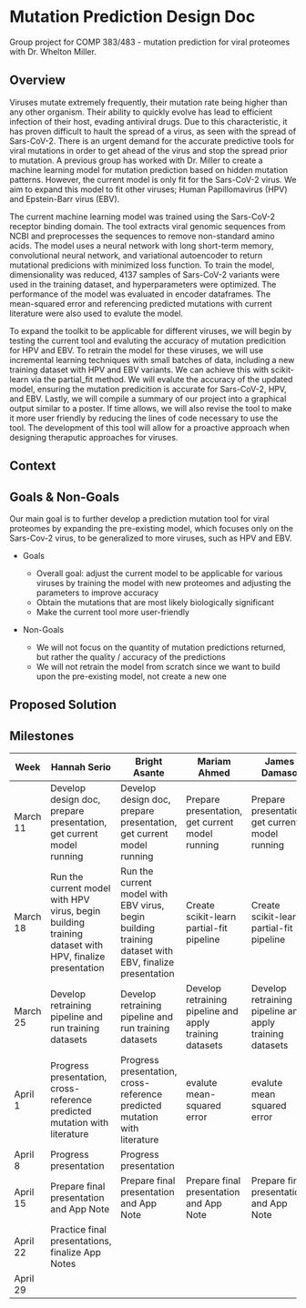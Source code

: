 # Mutation Prediction Design Doc 
Group project for COMP 383/483 - mutation prediction for viral proteomes with Dr. Whelton Miller. 
## Overview
Viruses mutate extremely frequently, their mutation rate being higher than any other organism. Their ability to quickly evolve has lead to efficient infection of their host, evading antiviral drugs. Due to this characteristic, it has proven difficult to hault the spread of a virus, as seen with the spread of Sars-CoV-2. There is an urgent demand for the accurate predictive tools for viral mutations in order to get ahead of the virus and stop the spread prior to mutation. A previous group has worked with Dr. Miller to create a machine learning model for mutation prediction based on hidden mutation patterns. However, the current model is only fit for the Sars-CoV-2 virus. We aim to expand this model to fit other viruses; Human Papillomavirus (HPV) and Epstein-Barr virus (EBV).

The current machine learning model was trained using the Sars-CoV-2 receptor binding domain. The tool extracts viral genomic sequences from NCBI and preprocesses the sequences to remove non-standard amino acids. The model uses a neural network with long short-term memory, convolutional neural network, and variational autoencoder to return mutational predicions with minimized loss function. To train the model, dimensionality was reduced, 4137 samples of Sars-CoV-2 variants were used in the training dataset, and hyperparameters were optimized. The performance of the model was evaluated in encoder dataframes. The mean-squared error and referencing predicted mutations with current literature were also used to evalute the model.

To expand the toolkit to be applicable for different viruses, we will begin by testing the current tool and evaluting the accuracy of mutation predicition for HPV and EBV. To retrain the model for these viruses, we will use incremental learning techniques with small batches of data, including a new training dataset with HPV and EBV variants. We can achieve this with scikit-learn via the partial_fit method. We will evalute the accuracy of the updated model, ensuring the mutation predicition is accurate for Sars-CoV-2, HPV, and EBV. Lastly, we will compile a summary of our project into a graphical output similar to a poster. If time allows, we will also revise the tool to make it more user friendly by reducing the lines of code necessary to use the tool. The development of this tool will allow for a proactive approach when designing theraputic approaches for viruses.

## Context

## Goals & Non-Goals
Our main goal is to further develop a prediction mutation tool for viral proteomes by expanding the pre-existing model, which focuses only on the Sars-Cov-2 virus, to be generalized to more viruses, such as HPV and EBV. 
- Goals
  - Overall goal: adjust the current model to be applicable for various viruses by training the model with new proteomes and adjusting the parameters to improve accuracy
  - Obtain the mutations that are most likely biologically significant
  - Make the current tool more user-friendly
 
- Non-Goals
  - We will not focus on the quantity of mutation predictions returned, but rather the quality / accuracy of the predictions
  - We will not retrain the model from scratch since we want to build upon the pre-existing model, not create a new one
## Proposed Solution

## Milestones
| Week | Hannah Serio | Bright Asante | Mariam Ahmed | James Damaso |
| --- | --- | --- | --- | --- |
| March 11 | Develop design doc, prepare presentation, get current model running | Develop design doc, prepare presentation, get current model running | Prepare presentation, get current model running | Prepare presentation, get current model running |
| March 18 | Run the current model with HPV virus, begin building training dataset with HPV, finalize presentation | Run the current model with EBV virus, begin building training dataset with EBV, finalize presentation | Create scikit-learn partial-fit pipeline | Create scikit-learn partial-fit pipeline |
| March 25 | Develop retraining pipeline and run training datasets | Develop retraining pipeline and run training datasets | Develop retraining pipeline and apply training datasets | Develop retraining pipeline and apply training datasets |
| April 1 | Progress presentation, cross-reference predicted mutation with literature | Progress presentation, cross-reference predicted mutation with literature | evalute mean-squared error | evalute mean squared error |
| April 8 | Progress presentation | Progress presentation |  |  |
| April 15| Prepare final presentation and App Note | Prepare final presentation and App Note | Prepare final presentation and App Note | Prepare final presentation and App Note |
| April 22 | Practice final presentations, finalize App Notes |  |  |  |
| April 29 | |  |  |  |
